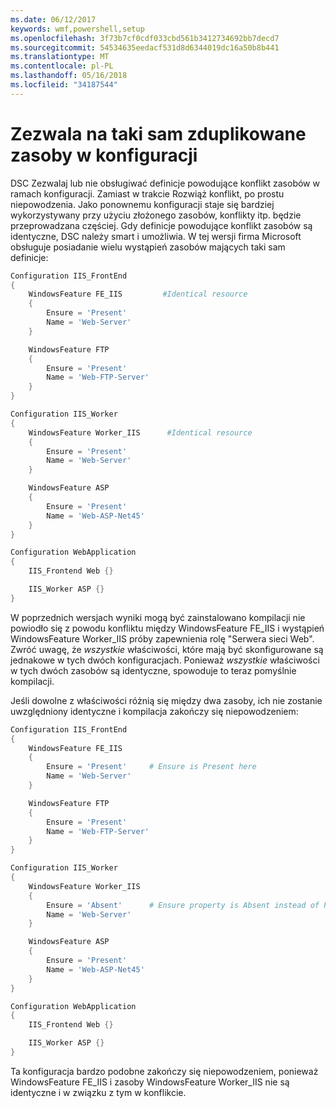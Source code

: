 ```yaml
---
ms.date: 06/12/2017
keywords: wmf,powershell,setup
ms.openlocfilehash: 3f73b7cf0cdf033cbd561b3412734692bb7decd7
ms.sourcegitcommit: 54534635eedacf531d8d6344019dc16a50b8b441
ms.translationtype: MT
ms.contentlocale: pl-PL
ms.lasthandoff: 05/16/2018
ms.locfileid: "34187544"
---
```

# <a name="allowing-for-identical-duplicate-resources-in-a-configuration"></a>Zezwala na taki sam zduplikowane zasoby w konfiguracji

DSC Zezwalaj lub nie obsługiwać definicje powodujące konflikt zasobów w ramach konfiguracji. Zamiast w trakcie Rozwiąż konflikt, po prostu niepowodzenia. Jako ponownemu konfiguracji staje się bardziej wykorzystywany przy użyciu złożonego zasobów, konflikty itp. będzie przeprowadzana częściej. Gdy definicje powodujące konflikt zasobów są identyczne, DSC należy smart i umożliwia. W tej wersji firma Microsoft obsługuje posiadanie wielu wystąpień zasobów mających taki sam definicje:

```powershell
Configuration IIS_FrontEnd
{
    WindowsFeature FE_IIS         #Identical resource
    {
        Ensure = 'Present'
        Name = 'Web-Server'
    }

    WindowsFeature FTP
    {
        Ensure = 'Present'
        Name = 'Web-FTP-Server'
    }
}

Configuration IIS_Worker
{
    WindowsFeature Worker_IIS      #Identical resource
    {
        Ensure = 'Present'
        Name = 'Web-Server'
    }

    WindowsFeature ASP
    {
        Ensure = 'Present'
        Name = 'Web-ASP-Net45'
    }
}

Configuration WebApplication
{
    IIS_Frontend Web {}

    IIS_Worker ASP {}
}
```

W poprzednich wersjach wyniki mogą być zainstalowano kompilacji nie powiodło się z powodu konfliktu między WindowsFeature FE_IIS i wystąpień WindowsFeature Worker_IIS próby zapewnienia rolę "Serwera sieci Web". Zwróć uwagę, że *wszystkie* właściwości, które mają być skonfigurowane są jednakowe w tych dwóch konfiguracjach. Ponieważ *wszystkie* właściwości w tych dwóch zasobów są identyczne, spowoduje to teraz pomyślnie kompilacji.

Jeśli dowolne z właściwości różnią się między dwa zasoby, ich nie zostanie uwzględniony identyczne i kompilacja zakończy się niepowodzeniem:

```powershell
Configuration IIS_FrontEnd
{
    WindowsFeature FE_IIS
    {
        Ensure = 'Present'     # Ensure is Present here
        Name = 'Web-Server'
    }

    WindowsFeature FTP
    {
        Ensure = 'Present'
        Name = 'Web-FTP-Server'
    }
}

Configuration IIS_Worker
{
    WindowsFeature Worker_IIS
    {
        Ensure = 'Absent'      # Ensure property is Absent instead of Present
        Name = 'Web-Server'
    }

    WindowsFeature ASP
    {
        Ensure = 'Present'
        Name = 'Web-ASP-Net45'
    }
}

Configuration WebApplication
{
    IIS_Frontend Web {}

    IIS_Worker ASP {}
}
```

Ta konfiguracja bardzo podobne zakończy się niepowodzeniem, ponieważ WindowsFeature FE_IIS i zasoby WindowsFeature Worker_IIS nie są identyczne i w związku z tym w konflikcie.
